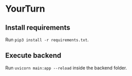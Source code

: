 # YourTurn

## Install requirements

Run `pip3 install -r requirements.txt`.

## Execute backend

Run `uvicorn main:app --reload` inside the backend folder.
